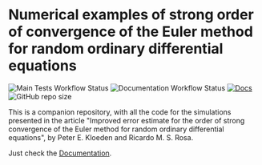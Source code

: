 # Numerical examples of strong order of convergence of the Euler method for random ordinary differential equations

![Main Tests Workflow Status](https://github.com/rmsrosa/rode_conv_em/actions/workflows/ci.yml/badge.svg) ![Documentation Workflow Status](https://github.com/rmsrosa/rode_conv_em/workflows/Documentation/badge.svg) [![Docs](https://img.shields.io/badge/docs-main-orange.svg)](https://rmsrosa.github.io/rode_conv_em/) ![GitHub repo size](https://img.shields.io/github/repo-size/rmsrosa/rode_conv_em)

This is a companion repository, with all the code for the simulations presented in the article "Improved error estimate for the order of strong convergence of the Euler method for random ordinary differential equations", by Peter E. Kloeden and Ricardo M. S. Rosa.

Just check the [Documentation](https://rmsrosa.github.io/rode_conv_em/).
